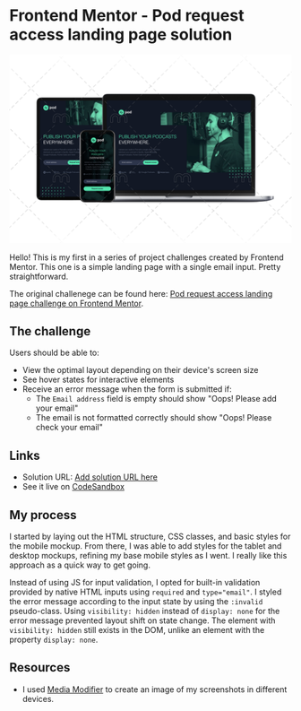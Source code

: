 # Frontend Mentor - Pod request access landing page solution

![Image of website on mobile, tablet, and laptop.](./assets/001-all-devices.png)

Hello! This is my first in a series of project challenges created by Frontend Mentor. This one is a simple landing page with a single email input. Pretty straightforward.

The original challenege can be found here: [Pod request access landing page challenge on Frontend Mentor](https://www.frontendmentor.io/challenges/pod-request-access-landing-page-eyTmdkLSG).

## The challenge

Users should be able to:

- View the optimal layout depending on their device's screen size
- See hover states for interactive elements
- Receive an error message when the form is submitted if:
  - The `Email address` field is empty should show "Oops! Please add your email"
  - The email is not formatted correctly should show "Oops! Please check your email"

## Links

- Solution URL: [Add solution URL here](https://your-solution-url.com)
- See it live on [CodeSandbox](https://codesandbox.io/s/001-fm-pod-landing-page-qy1k1)

## My process

I started by laying out the HTML structure, CSS classes, and basic styles for the mobile mockup. From there, I was able to add styles for the tablet and desktop mockups, refining my base mobile styles as I went. I really like this approach as a quick way to get going.

Instead of using JS for input validation, I opted for built-in validation provided by native HTML inputs using `required` and `type="email"`. I styled the error message according to the input state by using the `:invalid` pseudo-class. Using `visibility: hidden` instead of `display: none` for the error message prevented layout shift on state change. The element with `visibility: hidden` still exists in the DOM, unlike an element with the property `display: none`.

## Resources

- I used [Media Modifier](https://mediamodifier.com/) to create an image of my screenshots in different devices.
